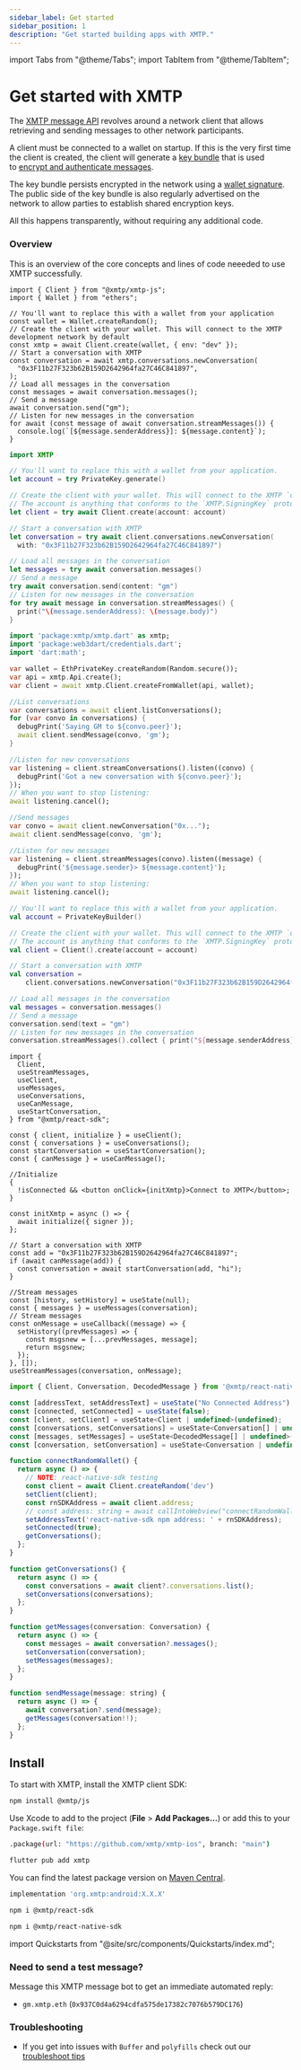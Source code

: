 ```yaml
---
sidebar_label: Get started
sidebar_position: 1
description: "Get started building apps with XMTP."
---
```


import Tabs from "@theme/Tabs";
import TabItem from "@theme/TabItem";

# Get started with XMTP

The [XMTP message API](/docs/concepts/architectural-overview#network-layer) revolves around a network client that allows retrieving and sending messages to other network participants.

A client must be connected to a wallet on startup. If this is the very first time the client is created, the client will generate a [key bundle](/docs/concepts/key-generation-and-usage) that is used to [encrypt and authenticate messages](/docs/concepts/invitation-and-message-encryption).

The key bundle persists encrypted in the network using a [wallet signature](/docs/concepts/account-signatures). The public side of the key bundle is also regularly advertised on the network to allow parties to establish shared encryption keys.

All this happens transparently, without requiring any additional code.

### Overview

This is an overview of the core concepts and lines of code neeeded to use XMTP successfully.
<Tabs groupId="sdk-langs">
<TabItem value="js" label="JavaScript" default>

```tsx
import { Client } from "@xmtp/xmtp-js";
import { Wallet } from "ethers";

// You'll want to replace this with a wallet from your application
const wallet = Wallet.createRandom();
// Create the client with your wallet. This will connect to the XMTP development network by default
const xmtp = await Client.create(wallet, { env: "dev" });
// Start a conversation with XMTP
const conversation = await xmtp.conversations.newConversation(
  "0x3F11b27F323b62B159D2642964fa27C46C841897",
);
// Load all messages in the conversation
const messages = await conversation.messages();
// Send a message
await conversation.send("gm");
// Listen for new messages in the conversation
for await (const message of await conversation.streamMessages()) {
  console.log(`[${message.senderAddress}]: ${message.content}`);
}
```

</TabItem>
<TabItem value="swift" label="Swift" default>

```swift
import XMTP

// You'll want to replace this with a wallet from your application.
let account = try PrivateKey.generate()

// Create the client with your wallet. This will connect to the XMTP `dev` network by default.
// The account is anything that conforms to the `XMTP.SigningKey` protocol.
let client = try await Client.create(account: account)

// Start a conversation with XMTP
let conversation = try await client.conversations.newConversation(
  with: "0x3F11b27F323b62B159D2642964fa27C46C841897")

// Load all messages in the conversation
let messages = try await conversation.messages()
// Send a message
try await conversation.send(content: "gm")
// Listen for new messages in the conversation
for try await message in conversation.streamMessages() {
  print("\(message.senderAddress): \(message.body)")
}
```

</TabItem>
<TabItem value="dart" label="Dart" default>

```dart
import 'package:xmtp/xmtp.dart' as xmtp;
import 'package:web3dart/credentials.dart';
import 'dart:math';

var wallet = EthPrivateKey.createRandom(Random.secure());
var api = xmtp.Api.create();
var client = await xmtp.Client.createFromWallet(api, wallet);

//List conversations
var conversations = await client.listConversations();
for (var convo in conversations) {
  debugPrint('Saying GM to ${convo.peer}');
  await client.sendMessage(convo, 'gm');
}

//Listen for new conversations
var listening = client.streamConversations().listen((convo) {
  debugPrint('Got a new conversation with ${convo.peer}');
});
// When you want to stop listening:
await listening.cancel();

//Send messages
var convo = await client.newConversation("0x...");
await client.sendMessage(convo, 'gm');

//Listen for new messages
var listening = client.streamMessages(convo).listen((message) {
  debugPrint('${message.sender}> ${message.content}');
});
// When you want to stop listening:
await listening.cancel();
```

</TabItem>
<TabItem value="kotlin" label="Kotlin - beta" default>

```kotlin
// You'll want to replace this with a wallet from your application.
val account = PrivateKeyBuilder()

// Create the client with your wallet. This will connect to the XMTP `dev` network by default.
// The account is anything that conforms to the `XMTP.SigningKey` protocol.
val client = Client().create(account = account)

// Start a conversation with XMTP
val conversation =
    client.conversations.newConversation("0x3F11b27F323b62B159D2642964fa27C46C841897")

// Load all messages in the conversation
val messages = conversation.messages()
// Send a message
conversation.send(text = "gm")
// Listen for new messages in the conversation
conversation.streamMessages().collect { print("${message.senderAddress}: ${message.body}") }
```

</TabItem>
<TabItem value="react" label="React - beta" default>

```tsx
import {
  Client,
  useStreamMessages,
  useClient,
  useMessages,
  useConversations,
  useCanMessage,
  useStartConversation,
} from "@xmtp/react-sdk";

const { client, initialize } = useClient();
const { conversations } = useConversations();
const startConversation = useStartConversation();
const { canMessage } = useCanMessage();

//Initialize
{
  !isConnected && <button onClick={initXmtp}>Connect to XMTP</button>;
}

const initXmtp = async () => {
  await initialize({ signer });
};

// Start a conversation with XMTP
const add = "0x3F11b27F323b62B159D2642964fa27C46C841897";
if (await canMessage(add)) {
  const conversation = await startConversation(add, "hi");
}

//Stream messages
const [history, setHistory] = useState(null);
const { messages } = useMessages(conversation);
// Stream messages
const onMessage = useCallback((message) => {
  setHistory((prevMessages) => {
    const msgsnew = [...prevMessages, message];
    return msgsnew;
  });
}, []);
useStreamMessages(conversation, onMessage);
```

</TabItem>
<TabItem value="rn" label="React Native - alpha" default>

```jsx
import { Client, Conversation, DecodedMessage } from '@xmtp/react-native-sdk';

const [addressText, setAddressText] = useState("No Connected Address");
const [connected, setConnected] = useState(false);
const [client, setClient] = useState<Client | undefined>(undefined);
const [conversations, setConversations] = useState<Conversation[] | undefined>(undefined);
const [messages, setMessages] = useState<DecodedMessage[] | undefined>(undefined);
const [conversation, setConversation] = useState<Conversation | undefined>(undefined);

function connectRandomWallet() {
  return async () => {
    // NOTE: react-native-sdk testing
    const client = await Client.createRandom('dev')
    setClient(client);
    const rnSDKAddress = await client.address;
    // const address: string = await callIntoWebview("connectRandomWallet");
    setAddressText('react-native-sdk npm address: ' + rnSDKAddress);
    setConnected(true);
    getConversations();
  };
}

function getConversations() {
  return async () => {
    const conversations = await client?.conversations.list();
    setConversations(conversations);
  };
}

function getMessages(conversation: Conversation) {
  return async () => {
    const messages = await conversation?.messages();
    setConversation(conversation);
    setMessages(messages);
  };
}

function sendMessage(message: string) {
  return async () => {
    await conversation?.send(message);
    getMessages(conversation!!);
  };
}


```

</TabItem>
</Tabs>

## Install

To start with XMTP, install the XMTP client SDK:

<Tabs groupId="sdk-langs">
<TabItem value="js" label="JavaScript" default>

```bash
npm install @xmtp/js
```

</TabItem>
<TabItem value="swift" label="Swift" default>

Use Xcode to add to the project (**File** > **Add Packages…**) or add this to your `Package.swift file`:

```bash
.package(url: "https://github.com/xmtp/xmtp-ios", branch: "main")
```

</TabItem>
<TabItem value="dart" label="Dart" default>

```bash
flutter pub add xmtp
```

</TabItem>
<TabItem value="kotlin" label="Kotlin - beta" default>

You can find the latest package version on [Maven Central](https://central.sonatype.com/artifact/org.xmtp/android/0.0.5/versions).

```bash
implementation 'org.xmtp:android:X.X.X'
```

</TabItem>
<TabItem value="react" label="React - beta" default>

```bash
npm i @xmtp/react-sdk
```

</TabItem>
<TabItem value="rn" label="React Native - alpha" default>

```bash
npm i @xmtp/react-native-sdk
```

</TabItem>
</Tabs>

import Quickstarts from "@site/src/components/Quickstarts/index.md";

<Quickstarts />

### Need to send a test message?

Message this XMTP message bot to get an immediate automated reply:

- `gm.xmtp.eth` (`0x937C0d4a6294cdfa575de17382c7076b579DC176`)

### Troubleshooting

- If you get into issues with `Buffer` and `polyfills` check out our [troubleshoot tips](/docs/developer-quickstart#troubleshooting)
